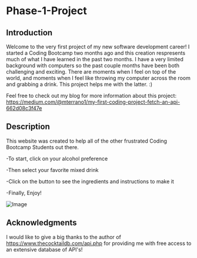 # Phase-1-Project

Introduction
------------

Welcome to the very first project of my new software development career! I started a Coding Bootcamp two months ago and this creation respresents much of what I have learned in the past two months. I have a very limited background with computers so the past couple months have been both challenging and exciting. There are moments when I feel on top of the world, and moments when I feel like throwing my computer across the room and grabbing a drink. This project helps me with the latter. :)

Feel free to check out my blog for more information about this project: https://medium.com/@mterrano1/my-first-coding-project-fetch-an-api-662d08c3f47e



Description
-----------

This website was created to help all of the other frustrated Coding Bootcamp Students out there. 

-To start, click on your alcohol preference

-Then select your favorite mixed drink

-Click on the button to see the ingredients and instructions to make it



-Finally, Enjoy!

![Image](https://media.giphy.com/media/m2GGSFCCmTWRxycWUq/giphy.gif)


Acknowledgments
---------------

I would like to give a big thanks to the author of https://www.thecocktaildb.com/api.php for providing me with free access to an extensive database of API's! 